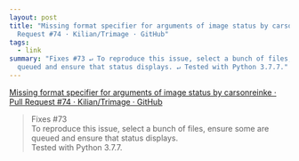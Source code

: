 ```yaml
---
layout: post
title: "Missing format specifier for arguments of image status by carsonreinke · Pull
  Request #74 · Kilian/Trimage · GitHub"
tags:
  - link
summary: "Fixes #73 ↵ To reproduce this issue, select a bunch of files, ensure some are
  queued and ensure that status displays. ↵ Tested with Python 3.7.7."
---
```


[Missing format specifier for arguments of image status by carsonreinke · Pull Request #74 · Kilian/Trimage · GitHub](https://github.com/Kilian/Trimage/pull/74)

<blockquote><p>
Fixes #73<br>To reproduce this issue, select a bunch of files, ensure some are queued and ensure that status displays.<br>Tested with Python 3.7.7.
</p></blockquote>
